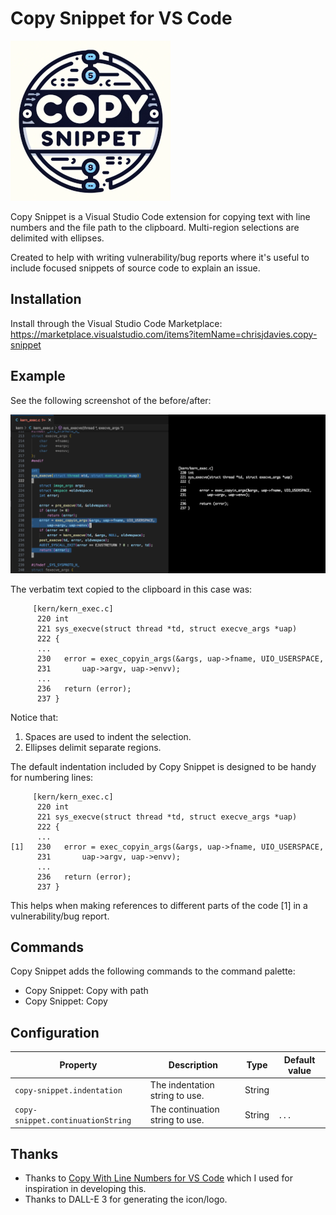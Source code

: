 # Copy Snippet for VS Code

![Copy Snippet](images/icon.png)

Copy Snippet is a Visual Studio Code extension for copying text with line
numbers and the file path to the clipboard.  Multi-region selections are
delimited with ellipses.

Created to help with writing vulnerability/bug reports where it's useful to
include focused snippets of source code to explain an issue.

## Installation

Install through the Visual Studio Code Marketplace:
https://marketplace.visualstudio.com/items?itemName=chrisjdavies.copy-snippet

## Example

See the following screenshot of the before/after:

![Screenshot](images/screenshot.png)

The verbatim text copied to the clipboard in this case was:

```text
     [kern/kern_exec.c]
      220 int
      221 sys_execve(struct thread *td, struct execve_args *uap)
      222 {
      ...
      230 	error = exec_copyin_args(&args, uap->fname, UIO_USERSPACE,
      231 	    uap->argv, uap->envv);
      ...
      236 	return (error);
      237 }
```

Notice that:

1. Spaces are used to indent the selection.
2. Ellipses delimit separate regions.

The default indentation included by Copy Snippet is designed to be handy for
numbering lines:

```text
     [kern/kern_exec.c]
      220 int
      221 sys_execve(struct thread *td, struct execve_args *uap)
      222 {
      ...
[1]   230 	error = exec_copyin_args(&args, uap->fname, UIO_USERSPACE,
      231 	    uap->argv, uap->envv);
      ...
      236 	return (error);
      237 }
```

This helps when making references to different parts of the code [1] in a
vulnerability/bug report.

## Commands

Copy Snippet adds the following commands to the command palette:

- Copy Snippet: Copy with path
- Copy Snippet: Copy


## Configuration

|Property|Description|Type|Default value|
|---|---|---|---|
|`copy-snippet.indentation`|The indentation string to use.|String|`     `|
|`copy-snippet.continuationString`|The continuation string to use.|String|`...`|

## Thanks

- Thanks to [Copy With Line Numbers for VS Code](https://github.com/yassh/vscode-copy-with-line-numbers) which I used for inspiration in developing this.
- Thanks to DALL-E 3 for generating the icon/logo.
